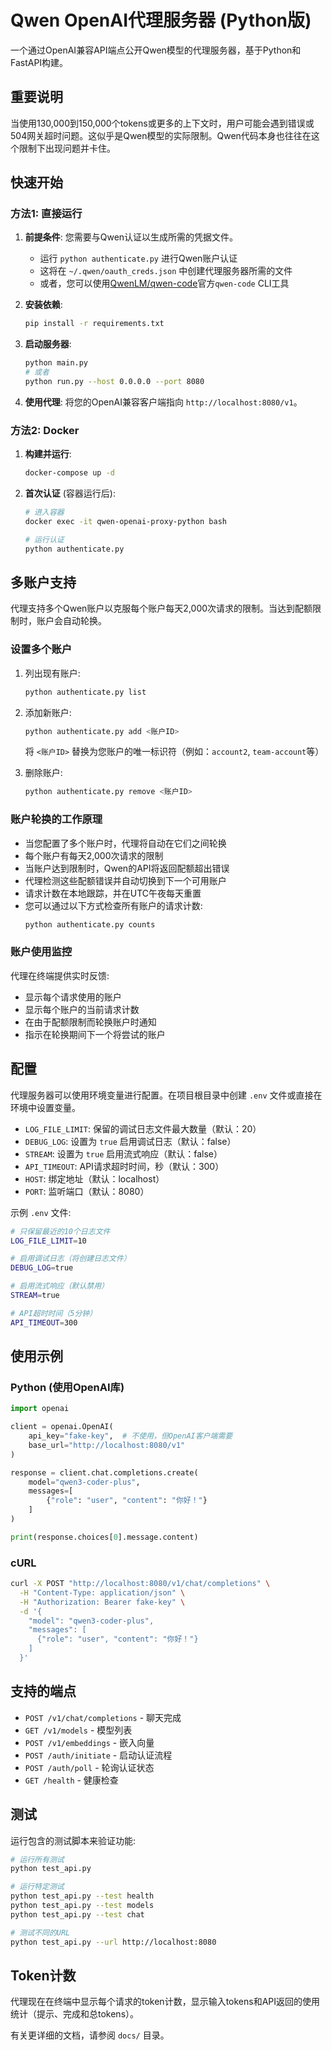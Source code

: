 # Qwen OpenAI代理服务器 (Python版)

一个通过OpenAI兼容API端点公开Qwen模型的代理服务器，基于Python和FastAPI构建。

## 重要说明

当使用130,000到150,000个tokens或更多的上下文时，用户可能会遇到错误或504网关超时问题。这似乎是Qwen模型的实际限制。Qwen代码本身也往往在这个限制下出现问题并卡住。

## 快速开始

### 方法1: 直接运行

1. **前提条件**: 您需要与Qwen认证以生成所需的凭据文件。
   * 运行 `python authenticate.py` 进行Qwen账户认证
   * 这将在 `~/.qwen/oauth_creds.json` 中创建代理服务器所需的文件
   * 或者，您可以使用[QwenLM/qwen-code](https://github.com/QwenLM/qwen-code)官方`qwen-code` CLI工具

2. **安装依赖**:
   ```bash
   pip install -r requirements.txt
   ```

3. **启动服务器**:
   ```bash
   python main.py
   # 或者
   python run.py --host 0.0.0.0 --port 8080
   ```

4. **使用代理**: 将您的OpenAI兼容客户端指向 `http://localhost:8080/v1`。

### 方法2: Docker

1. **构建并运行**:
   ```bash
   docker-compose up -d
   ```

2. **首次认证** (容器运行后):
   ```bash
   # 进入容器
   docker exec -it qwen-openai-proxy-python bash
   
   # 运行认证
   python authenticate.py
   ```

## 多账户支持

代理支持多个Qwen账户以克服每个账户每天2,000次请求的限制。当达到配额限制时，账户会自动轮换。

### 设置多个账户

1. 列出现有账户:
   ```bash
   python authenticate.py list
   ```

2. 添加新账户:
   ```bash
   python authenticate.py add <账户ID>
   ```
   将 `<账户ID>` 替换为您账户的唯一标识符（例如：`account2`, `team-account`等）

3. 删除账户:
   ```bash
   python authenticate.py remove <账户ID>
   ```

### 账户轮换的工作原理

- 当您配置了多个账户时，代理将自动在它们之间轮换
- 每个账户有每天2,000次请求的限制
- 当账户达到限制时，Qwen的API将返回配额超出错误
- 代理检测这些配额错误并自动切换到下一个可用账户
- 请求计数在本地跟踪，并在UTC午夜每天重置
- 您可以通过以下方式检查所有账户的请求计数:
  ```bash
  python authenticate.py counts
  ```

### 账户使用监控

代理在终端提供实时反馈:
- 显示每个请求使用的账户
- 显示每个账户的当前请求计数
- 在由于配额限制而轮换账户时通知
- 指示在轮换期间下一个将尝试的账户

## 配置

代理服务器可以使用环境变量进行配置。在项目根目录中创建 `.env` 文件或直接在环境中设置变量。

* `LOG_FILE_LIMIT`: 保留的调试日志文件最大数量（默认：20）
* `DEBUG_LOG`: 设置为 `true` 启用调试日志（默认：false）
* `STREAM`: 设置为 `true` 启用流式响应（默认：false）
* `API_TIMEOUT`: API请求超时时间，秒（默认：300）
* `HOST`: 绑定地址（默认：localhost）
* `PORT`: 监听端口（默认：8080）

示例 `.env` 文件:
```bash
# 只保留最近的10个日志文件
LOG_FILE_LIMIT=10

# 启用调试日志（将创建日志文件）
DEBUG_LOG=true

# 启用流式响应（默认禁用）
STREAM=true

# API超时时间（5分钟）
API_TIMEOUT=300
```

## 使用示例

### Python (使用OpenAI库)

```python
import openai

client = openai.OpenAI(
    api_key="fake-key",  # 不使用，但OpenAI客户端需要
    base_url="http://localhost:8080/v1"
)

response = client.chat.completions.create(
    model="qwen3-coder-plus",
    messages=[
        {"role": "user", "content": "你好！"}
    ]
)

print(response.choices[0].message.content)
```

### cURL

```bash
curl -X POST "http://localhost:8080/v1/chat/completions" \
  -H "Content-Type: application/json" \
  -H "Authorization: Bearer fake-key" \
  -d '{
    "model": "qwen3-coder-plus",
    "messages": [
      {"role": "user", "content": "你好！"}
    ]
  }'
```

## 支持的端点

* `POST /v1/chat/completions` - 聊天完成
* `GET /v1/models` - 模型列表
* `POST /v1/embeddings` - 嵌入向量
* `POST /auth/initiate` - 启动认证流程
* `POST /auth/poll` - 轮询认证状态
* `GET /health` - 健康检查

## 测试

运行包含的测试脚本来验证功能:

```bash
# 运行所有测试
python test_api.py

# 运行特定测试
python test_api.py --test health
python test_api.py --test models
python test_api.py --test chat

# 测试不同的URL
python test_api.py --url http://localhost:8080
```

## Token计数

代理现在在终端中显示每个请求的token计数，显示输入tokens和API返回的使用统计（提示、完成和总tokens）。

有关更详细的文档，请参阅 `docs/` 目录。
